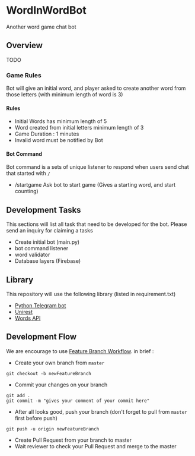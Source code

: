 # WordInWordBot
Another word game chat bot

## Overview
TODO

### Game Rules
Bot will give an initial word, and player asked to create another word from those letters (with minimum length of word is 3)

#### Rules
- Initial Words has minimum length of 5
- Word created from initial letters minimum length of 3
- Game Duration : 1 minutes
- Invalid word must be notified by Bot

#### Bot Command
Bot command is a sets of unique listener to respond when users send chat that started with `/`
- /startgame
Ask bot to start game (Gives a starting word, and start counting)

## Development Tasks
This sections will list all task that need to be developed for the bot. Please send an inquiry for claiming a tasks
- Create initial bot (main.py)
- bot command listener
- word validator
- Database layers (Firebase)

## Library
This repository will use the following library (listed in requirement.txt)
- [Python Telegram bot](https://github.com/python-telegram-bot/python-telegram-bot)
- [Unirest](http://unirest.io/python.html)
- [Words API](https://www.wordsapi.com/docs)

## Development Flow
We are encourage to use [Feature Branch Workflow](https://www.atlassian.com/git/tutorials/comparing-workflows/feature-branch-workflow).
in brief : 

- Create your own branch from `master`
```
git checkout -b newFeatureBranch
```
- Commit your changes on your branch
```
git add .
git commit -m "gives your comment of your commit here"
```
- After all looks good, push your branch (don't forget to pull from `master` first before push)
```
git push -u origin newFeatureBranch
```
- Create Pull Request from your branch to master
- Wait reviewer to check your Pull Request and merge to the master